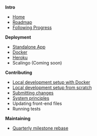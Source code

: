 **Intro**
* [Home](/OpenTechFund/opentech.fund/wiki)
* [Roadmap](/OpenTechFund/opentech.fund/wiki/Roadmap)
* [Following Progress](/OpenTechFund/opentech.fund/wiki/Following-progress)

**Deployment**

* [Standalone App](/OpenTechFund/opentech.fund/wiki/Deployment:-Standalone-App)
* [Docker](/OpenTechFund/opentech.fund/wiki/Deployment:-Docker)
* [Heroku](/OpenTechFund/opentech.fund/wiki/Deployment:-Heroku)
* Scalingo (Coming soon)

**Contributing**

* [Local development setup with Docker](/OpenTechFund/opentech.fund/wiki/Local-development-environment-docker)
* [Local development setup from scratch](/OpenTechFund/opentech.fund/wiki/Local-development-environment-from-scratch)
* [Submitting changes](/OpenTechFund/hypha/wiki/Submitting-changes)
* [System principles](/OpenTechFund/hypha/wiki/System-principles)
* Updating front-end files
* Running tests

**Maintaining**

* [Quarterly milestone rebase](https://github.com/OpenTechFund/opentech.fund/wiki/Quarterly-milestone-rebase) 


